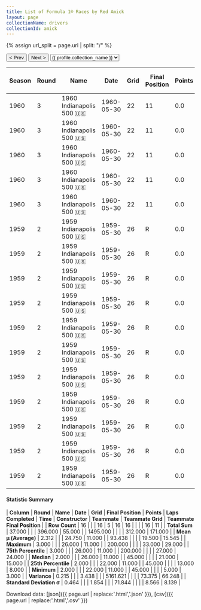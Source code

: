 ```yaml
---
title: List of Formula 1® Races by Red Amick
layout: page
collectionName: drivers
collectionId: amick
---
```


{% assign url_split = page.url | split: "/" %}
<div id="collection-navigation">
<button onclick="selector.options[selector.selectedIndex-1].value && (window.location = selector.options[selector.selectedIndex-1].value);">&lt; Prev</button>
<button onclick="selector.options[selector.selectedIndex+1].value && (window.location = selector.options[selector.selectedIndex+1].value);">Next &gt;</button>
<select id="selector" onchange="this.options[this.selectedIndex].value && (window.location = this.options[this.selectedIndex].value);">
  {% for collectionId in site.data[page.collectionName].refs %}
    {% if collectionId == page.collectionId %}
      {% assign selected = "selected" %}
    {% else %}
      {% assign selected = "" %}
    {% endif %}
    {% assign profile = site.data[page.collectionName][collectionId].profile %}
    <option value="/f1/{{ page.collectionName }}/{{ collectionId }}/{{ url_split[4] }}" {{ selected }}>{{ profile.collection_name }}</option>
  {% endfor %}
</select>
</div>

| Season | Round | Name | Date | Grid | Final Position | Points | Laps Completed | Time | Constructor | Teammate | Teammate Grid | Teammate Final Position |
|--|--|--|--|--|--|--|--|--|--|--|--|--|
| 1960 | 3 | 1960 Indianapolis 500 🇺🇸 | 1960-05-30 | 22 | 11 | 0.0 | 200 | +11:10.58 | Epperly 🇺🇸 | [Paul Goldsmith 🇺🇸](/f1/drivers/goldsmith) | 26 | 3 |
| 1960 | 3 | 1960 Indianapolis 500 🇺🇸 | 1960-05-30 | 22 | 11 | 0.0 | 200 | +11:10.58 | Epperly 🇺🇸 | [Jimmy Bryan 🇺🇸](/f1/drivers/bryan) | 10 | 19 |
| 1960 | 3 | 1960 Indianapolis 500 🇺🇸 | 1960-05-30 | 22 | 11 | 0.0 | 200 | +11:10.58 | Epperly 🇺🇸 | [Wayne Weiler 🇺🇸](/f1/drivers/weiler) | 15 | 24 |
| 1960 | 3 | 1960 Indianapolis 500 🇺🇸 | 1960-05-30 | 22 | 11 | 0.0 | 200 | +11:10.58 | Epperly 🇺🇸 | [Johnny Boyd 🇺🇸](/f1/drivers/boyd) | 13 | 27 |
| 1960 | 3 | 1960 Indianapolis 500 🇺🇸 | 1960-05-30 | 22 | 11 | 0.0 | 200 | +11:10.58 | Epperly 🇺🇸 | [Jim McWithey 🇺🇸](/f1/drivers/mcwithey) | 32 | 29 |
| 1959 | 2 | 1959 Indianapolis 500 🇺🇸 | 1959-05-30 | 26 | R | 0.0 | 45 |   | Kurtis Kraft 🇺🇸 | [Duane Carter 🇺🇸](/f1/drivers/darter) | 12 | 7 |
| 1959 | 2 | 1959 Indianapolis 500 🇺🇸 | 1959-05-30 | 26 | R | 0.0 | 45 |   | Kurtis Kraft 🇺🇸 | [Eddie Johnson 🇺🇸](/f1/drivers/johnson) | 8 | 8 |
| 1959 | 2 | 1959 Indianapolis 500 🇺🇸 | 1959-05-30 | 26 | R | 0.0 | 45 |   | Kurtis Kraft 🇺🇸 | [Paul Russo 🇺🇸](/f1/drivers/paul_russo) | 27 | 9 |
| 1959 | 2 | 1959 Indianapolis 500 🇺🇸 | 1959-05-30 | 26 | R | 0.0 | 45 |   | Kurtis Kraft 🇺🇸 | [Jimmy Daywalt 🇺🇸](/f1/drivers/daywalt) | 13 | 14 |
| 1959 | 2 | 1959 Indianapolis 500 🇺🇸 | 1959-05-30 | 26 | R | 0.0 | 45 |   | Kurtis Kraft 🇺🇸 | [Chuck Arnold 🇺🇸](/f1/drivers/arnold) | 21 | 15 |
| 1959 | 2 | 1959 Indianapolis 500 🇺🇸 | 1959-05-30 | 26 | R | 0.0 | 45 |   | Kurtis Kraft 🇺🇸 | [Jim McWithey 🇺🇸](/f1/drivers/mcwithey) | 33 | 16 |
| 1959 | 2 | 1959 Indianapolis 500 🇺🇸 | 1959-05-30 | 26 | R | 0.0 | 45 |   | Kurtis Kraft 🇺🇸 | [Don Freeland 🇺🇸](/f1/drivers/freeland) | 25 | R |
| 1959 | 2 | 1959 Indianapolis 500 🇺🇸 | 1959-05-30 | 26 | R | 0.0 | 45 |   | Kurtis Kraft 🇺🇸 | [Bob Christie 🇺🇸](/f1/drivers/christie) | 24 | R |
| 1959 | 2 | 1959 Indianapolis 500 🇺🇸 | 1959-05-30 | 26 | R | 0.0 | 45 |   | Kurtis Kraft 🇺🇸 | [Bobby Grim 🇺🇸](/f1/drivers/grim) | 5 | R |
| 1959 | 2 | 1959 Indianapolis 500 🇺🇸 | 1959-05-30 | 26 | R | 0.0 | 45 |   | Kurtis Kraft 🇺🇸 | [Chuck Weyant 🇺🇸](/f1/drivers/weyant) | 29 | R |
| 1959 | 2 | 1959 Indianapolis 500 🇺🇸 | 1959-05-30 | 26 | R | 0.0 | 45 |   | Kurtis Kraft 🇺🇸 | [Jud Larson 🇺🇸](/f1/drivers/larson) | 19 | R |

#### Statistic Summary

| **Column** | **Round** | **Name** | **Date** | **Grid** | **Final Position** | **Points** | **Laps Completed** | **Time** | **Constructor** | **Teammate** | **Teammate Grid** | **Teammate Final Position** |
| **Row Count** | 16 |  |  | 16 | 5 | 16 | 16 |  |  |  | 16 | 11 |
| **Total Sum** | 37.000 |  |  | 396.000 | 55.000 |  | 1495.000 |  |  |  | 312.000 | 171.000 |
| **Mean μ (Average)** | 2.312 |  |  | 24.750 | 11.000 |  | 93.438 |  |  |  | 19.500 | 15.545 |
| **Maximum** | 3.000 |  |  | 26.000 | 11.000 |  | 200.000 |  |  |  | 33.000 | 29.000 |
| **75th Percentile** | 3.000 |  |  | 26.000 | 11.000 |  | 200.000 |  |  |  | 27.000 | 24.000 |
| **Median** | 2.000 |  |  | 26.000 | 11.000 |  | 45.000 |  |  |  | 21.000 | 15.000 |
| **25th Percentile** | 2.000 |  |  | 22.000 | 11.000 |  | 45.000 |  |  |  | 13.000 | 8.000 |
| **Minimum** | 2.000 |  |  | 22.000 | 11.000 |  | 45.000 |  |  |  | 5.000 | 3.000 |
| **Variance** | 0.215 |  |  | 3.438 |  |  | 5161.621 |  |  |  | 73.375 | 66.248 |
| **Standard Deviation σ** | 0.464 |  |  | 1.854 |  |  | 71.844 |  |  |  | 8.566 | 8.139 |

Download data: [json]({{ page.url | replace:'.html','.json' }}), [csv]({{ page.url | replace:'.html','.csv' }})
